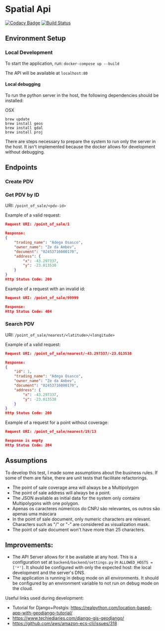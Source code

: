 # Spatial Api

[![Codacy Badge](https://api.codacy.com/project/badge/Grade/5c2a1e2da9504bce829df47519c62cf8)](https://app.codacy.com/app/taciogt/spatial-api?utm_source=github.com&utm_medium=referral&utm_content=taciogt/spatial-api&utm_campaign=Badge_Grade_Dashboard)
[![Build Status](https://travis-ci.com/taciogt/spatial-api.svg?branch=master)](https://travis-ci.com/taciogt/spatial-api)

## Environment Setup

### Local Development

To start the application, run: `docker-compose up --build`

The API will be available at `localhost:80`

#### Local debugging

To run the python server in the host, the following dependencies should be installed:

OSX
```bin/bash
brew update
brew install geos
brew install gdal 
brew install proj
```

There are steps necessary to prepare the system to run only the server in the host. 
It isn't implemented because the docker allows for development without debugging. 

## Endpoints

### Create PDV

### Get PDV by ID

URI: `/point_of_sale/<pdv-id>`

Example of a valid request:
```json
Request URI: /point_of_sale/1

Response:
{
    "trading_name": "Adega Osasco",
    "owner_name": "Ze da Ambev",
    "document": "02453716000170",
    "address": {
        "x": -43.297337,
        "y": -23.013538
    }
}
Http Status Code: 200
```

Example of a request with an invalid id:
```json
Request URI: /point_of_sale/99999

Response:
Http Status Code: 404
```

### Search PDV

URI: `/point_of_sale/nearest/<latitude>/<longitude>`



Example of a valid request:
```json
Request URI: /point_of_sale/nearest/-43.297337/-23.013538

Response:
{
    "id": 1,
    "trading_name": "Adega Osasco",
    "owner_name": "Ze da Ambev",
    "document": "02453716000170",
    "address": {
        "x": -43.297337,
        "y": -23.013538
    }
}
Http Status Code: 200
```

Example of a request for a point without coverage:
```json
Request URI: /point_of_sale/nearest/19/13

Response is empty
Http Status Code: 204 
```

## Assumptions
To develop this test, I made some assumptions about the business rules. 
If some of them are false, there are unit tests that facilitate refactorings.   
*   The point of sale coverage area will always be a Multipolygon
*   The point of sale address will always be a point.
*   The JSON available as initial data for the system only contains Multipolygons with one polygon.
*   Apenas os caracteres númericos do CNPJ são relevantes, os outros são apenas uma máscara
*   In the point of sale document, only numeric characters are relevant. Characters such as "/" or "-" are considered as visualization mask. 
*   The point of sale document won't have more than 25 characters. 






## Improvements:
* The API Server allows for it be available at any host. This is a configuration set at `backend/backend/settings.py` in `ALLOWED_HOSTS = ['*']`. It should be configured with only the expected host: the local development and the server's DNS.
* The application is running in debug mode on all environments. It should be configured by an environment variable to not run on debug mode on the cloud.


Useful links used during development:
* Tutorial for Django+Postgis: https://realpython.com/location-based-app-with-geodjango-tutorial/
* https://www.techiediaries.com/django-gis-geodjango/
* https://github.com/aws/amazon-ecs-cli/issues/318